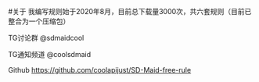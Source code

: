  #关于
 我编写规则始于2020年8月，目前总下载量3000次，共六套规则（目前已整合为一个压缩包）

 TG讨论群 @sdmaidcool

 TG通知频道 @coolsdmaid

 Github https://github.com/coolapijust/SD-Maid-free-rule

